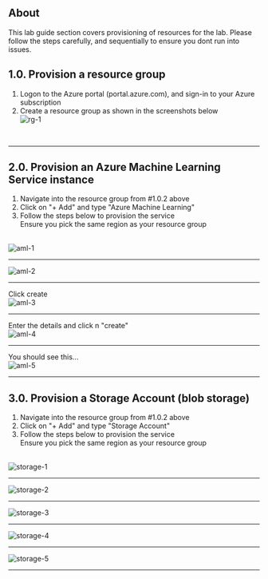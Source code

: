 ## About
This lab guide section covers provisioning of resources for the lab.  Please follow the steps carefully, and sequentially to ensure you dont run into issues.

## 1.0. Provision a resource group
1. Logon to the Azure portal (portal.azure.com), and sign-in to your Azure subscription<br>
2. Create a resource group as shown in the screenshots below<br>
![rg-1](../images/0001-create-rg-1.png)
<br>
<hr>

## 2.0. Provision an Azure Machine Learning Service instance
1.  Navigate into the resource group from #1.0.2 above<br>
2.  Click on "+ Add" and type "Azure Machine Learning"<br>
3.  Follow the steps below to provision the service<br>
Ensure you pick the same region as your resource group <br><br>

![aml-1](../images/0001-create-aml-1.png)
<br>
<hr>

![aml-2](../images/0001-create-aml-2.png)
<br>
<hr>

Click create<br>
![aml-3](../images/0001-create-aml-3.png)
<br>
<hr>

Enter the details and click n "create"<br>
![aml-4](../images/0001-create-aml-4.png)
<br>
<hr>

You should see this...<br>
![aml-5](../images/0001-create-aml-5.png)
<br>
<hr>

## 3.0. Provision a Storage Account (blob storage)
1.  Navigate into the resource group from #1.0.2 above<br>
2.  Click on "+ Add" and type "Storage Account"<br>
3.  Follow the steps below to provision the service<br>
Ensure you pick the same region as your resource group <br><br>

![storage-1](../images/0001-create-storage-1.png)
<br>
<hr>

![storage-2](../images/0001-create-storage-2.png)
<br>
<hr>

![storage-3](../images/0001-create-storage-3.png)
<br>
<hr>

![storage-4](../images/0001-create-storage-4.png)
<br>
<hr>

![storage-5](../images/0001-create-storage-5.png)
<br>
<hr>

